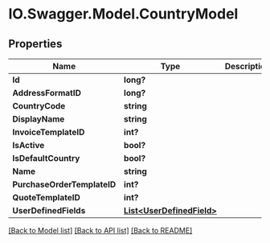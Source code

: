 # IO.Swagger.Model.CountryModel
## Properties

Name | Type | Description | Notes
------------ | ------------- | ------------- | -------------
**Id** | **long?** |  | [optional] 
**AddressFormatID** | **long?** |  | [optional] 
**CountryCode** | **string** |  | [optional] 
**DisplayName** | **string** |  | [optional] 
**InvoiceTemplateID** | **int?** |  | [optional] 
**IsActive** | **bool?** |  | [optional] 
**IsDefaultCountry** | **bool?** |  | [optional] 
**Name** | **string** |  | [optional] 
**PurchaseOrderTemplateID** | **int?** |  | [optional] 
**QuoteTemplateID** | **int?** |  | [optional] 
**UserDefinedFields** | [**List&lt;UserDefinedField&gt;**](UserDefinedField.md) |  | [optional] 

[[Back to Model list]](../README.md#documentation-for-models) [[Back to API list]](../README.md#documentation-for-api-endpoints) [[Back to README]](../README.md)

